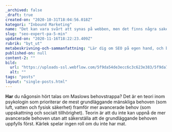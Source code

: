 ```yaml
---
_archived: false
_draft: true
created-on: "2020-10-31T18:04:56.018Z"
kategori: "Inbound Marketing"
name: "Det kan vara svårt att synas på webben, men det finns några saker du kan göra för att enkelt lyckas!"
slug: "seo-expert-pa-5-min"
updated-on: "2020-11-16T18:22:23.409Z"
rubrik: "byt_ut"
metabeskrivning-och-sammanfattning: "Lär dig om SEO på egen hand, och bli en expert inom området."
published-on: null
content-2: ""
bild:
  url: "https://uploads-ssl.webflow.com/5f9da54de3ecc6c3c623e383/5f9da7473d3527167574d58d_5f4fa36b0d72f27b560dd22c_rsz_seo-image.jpeg"
  alt: ""
tags: "posts"
layout: "single-posts.html"
---
```


‍**Har** du någonsin hört talas om Maslows behovstrappa? Det är en teori inom psykologin som prioriterar de mest grundläggande mänskliga behoven (som luft, vatten och fysisk säkerhet) framför mer avancerade behov (som uppskattning och socialt tillhörighet). Teorin är att du inte kan uppnå de mer avancerade behoven utan att säkerställa att de grundläggande behoven uppfylls först. Kärlek spelar ingen roll om du inte har mat.
